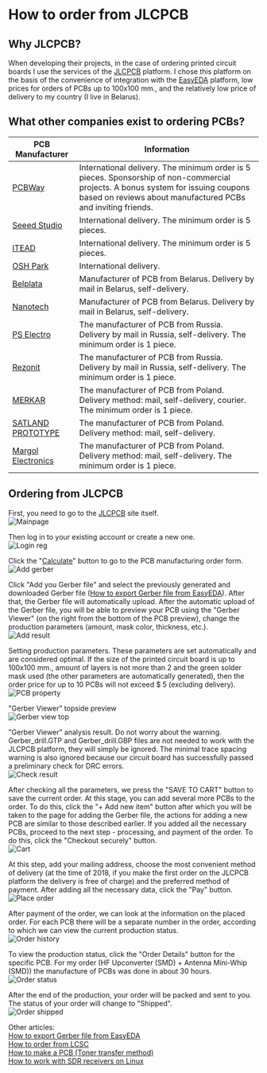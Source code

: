 # How to order from JLCPCB

## Why JLCPCB?
When developing their projects, in the case of ordering printed circuit boards I use the services of the [JLCPCB] platform. I chose this platform on the basis of the convenience of integration with the [EasyEDA] platform, low prices for orders of PCBs up to 100x100 mm., and the relatively low price of delivery to my country (I live in Belarus).

## What other companies exist to ordering PCBs?
| PCB Manufacturer | Information |
| ----- | ----- |
| [PCBWay] | International delivery. The minimum order is 5 pieces. Sponsorship of non-commercial projects. A bonus system for issuing coupons based on reviews about manufactured PCBs and inviting friends. |
| [Seeed Studio] | International delivery. The minimum order is 5 pieces. |
| [ITEAD] | International delivery. The minimum order is 5 pieces. |
| [OSH Park] | International delivery. |
| [Belplata] | Manufacturer of PCB from Belarus. Delivery by mail in Belarus, self-delivery.|
| [Nanotech] | Manufacturer of PCB from Belarus. Delivery by mail in Belarus, self-delivery. |
| [PS Electro] | The manufacturer of PCB from Russia. Delivery by mail in Russia, self-delivery. The minimum order is 1 piece.|
| [Rezonit] |  The manufacturer of PCB from Russia. Delivery by mail in Russia, self-delivery. The minimum order is 1 piece. |
| [MERKAR] | The manufacturer of PCB from Poland. Delivery method: mail, self-delivery, courier. The minimum order is 1 piece. |
| [SATLAND PROTOTYPE] | The manufacturer of PCB from Poland. Delivery method: mail, self-delivery. |
| [Margol Electronics] | The manufacturer of PCB from Poland. Delivery method: mail, self-delivery. The minimum order is 1 piece. |

## Ordering from JLCPCB
First, you need to go to the [JLCPCB] site itself.  
![Mainpage](../Resources/JLCPCB%20order/JLCPCB-1-Mainpage.png)  

Then log in to your existing account or create a new one.  
![Login reg](../Resources/JLCPCB%20order/JLCPCB-2-Login-Reg.png)  

Click the "[Calculate](https://jlcpcb.com/quote)" button to go to the PCB manufacturing order form.  
![Add gerber](../Resources/JLCPCB%20order/JLCPCB-3-Add-gerber.png)  

Click "Add you Gerber file" and select the previously generated and downloaded Gerber file ([How to export Gerber file from EasyEDA](./How%20to%20export%20Gerber%20file%20from%20EasyEDA.md)). After that, the Gerber file will automatically upload. After the automatic upload of the Gerber file, you will be able to preview your PCB using the "Gerber Viewer" (on the right from the bottom of the PCB preview), change the production parameters (amount, mask color, thickness, etc.).  
![Add result](../Resources/JLCPCB%20order/JLCPCB-4-Add-result.png)  

Setting production parameters. These parameters are set automatically and are considered optimal. If the size of the printed circuit board is up to 100x100 mm., amount of layers is not more than 2 and the green solder mask used (the other parameters are automatically generated), then the order price for up to 10 PCBs will not exceed $ 5 (excluding delivery).  
![PCB property](../Resources/JLCPCB%20order/JLCPCB-5-PCB-Property.png)  

"Gerber Viewer" topside preview  
![Gerber view top](../Resources/JLCPCB%20order/JLCPCB-6-Gerber-view-top.png)  

"Gerber Viewer" analysis result. Do not worry about the warning. Gerber_drill.GTP and Gerber_drill.GBP files are not needed to work with the JLCPCB platform, they will simply be ignored. The minimal trace spacing warning is also ignored because our circuit board has successfully passed a preliminary check for DRC errors.  
![Check result](../Resources/JLCPCB%20order/JLCPCB-7-Check-result.png)  

After checking all the parameters, we press the "SAVE TO CART" button to save the current order. At this stage, you can add several more PCBs to the order. To do this, click the "+ Add new item" button after which you will be taken to the page for adding the Gerber file, the actions for adding a new PCB are similar to those described earlier. If you added all the necessary PCBs, proceed to the next step - processing, and payment of the order. To do this, click the "Checkout securely" button.  
![Cart](../Resources/JLCPCB%20order/JLCPCB-8-Cart.png)  

At this step, add your mailing address, choose the most convenient method of delivery (at the time of 2018, if you make the first order on the JLCPCB platform the delivery is free of charge) and the preferred method of payment. After adding all the necessary data, click the "Pay" button.  
![Place order](../Resources/JLCPCB%20order/JLCPCB-9-Place-order.png)  

After payment of the order, we can look at the information on the placed order. For each PCB there will be a separate number in the order, according to which we can view the current production status.  
![Order history](../Resources/JLCPCB%20order/JLCPCB-10-Order-history.png)  

To view the production status, click the "Order Details" button for the specific PCB. For my order (HF Upconverter (SMD) + Antenna Mini-Whip (SMD)) the manufacture of PCBs was done in about 30 hours.  
![Order status](../Resources/JLCPCB%20order/JLCPCB-11-Order-status.png)  

After the end of the production, your order will be packed and sent to you. The status of your order will change to "Shipped".  
![Order shipped](../Resources/JLCPCB%20order/JLCPCB-12-Order-shipped.png)  

Other articles:  
[How to export Gerber file from EasyEDA](./How%20to%20export%20Gerber%20file%20from%20EasyEDA.md)  
[How to order from LCSC](./How%20to%20order%20from%20LCSC.md)  
[How to make a PCB (Toner transfer method)](./How%20to%20make%20a%20PCB%20(Toner%20transfer%20method).md)  
[How to work with SDR receivers on Linux](./How%20to%20work%20with%20SDR%20receivers%20on%20Linux.md)


[JLCPCB]: <https://jlcpcb.com/>
[EasyEDA]: <https://easyeda.com/>
[PCBWay]: <https://www.pcbway.com/>
[Seeed Studio]: <https://www.seeedstudio.com/fusion_pcb.html>
[ITEAD]: <https://www.itead.cc/open-pcb/pcb-prototyping.html>
[OSH Park]: <https://oshpark.com/>
[Belplata]: <https://belplata.by/calc>
[Nanotech]: <http://www.pcb.by/index.php/clients/howto>
[PS Electro]: <http://www.pselectro.ru/zakaz_pechatnyh_plat/>
[Rezonit]: <https://service.rezonit.ru/cards/new>
[MERKAR]: <http://www.merkar.pl/cennik.html>
[SATLAND PROTOTYPE]: <http://prototypy.com/sites_pcbplugins/pcborder/58>
[Margol Electronics]: <http://www.fabrykapcb.pl/jakzamowic.html>
